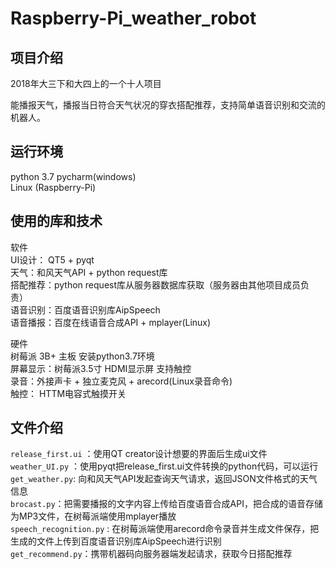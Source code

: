 # Raspberry-Pi_weather_robot


项目介绍
----
2018年大三下和大四上的一个十人项目  

能播报天气，播报当日符合天气状况的穿衣搭配推荐，支持简单语音识别和交流的机器人。

运行环境
---
python 3.7 
pycharm(windows)  
Linux (Raspberry-Pi)  

使用的库和技术
----
软件  
UI设计： QT5 + pyqt  
天气：和风天气API  + python request库  
搭配推荐：python request库从服务器数据库获取（服务器由其他项目成员负责）  
语音识别：百度语音识别库AipSpeech  
语音播报：百度在线语音合成API + mplayer(Linux)  


硬件  
树莓派 3B+ 主板  安装python3.7环境  
屏幕显示：树莓派3.5寸 HDMI显示屏 支持触控  
录音：外接声卡 + 独立麦克风 + arecord(Linux录音命令)  
触控： HTTM电容式触摸开关  


文件介绍
----
`release_first.ui`  ：使用QT creator设计想要的界面后生成ui文件  
`weather_UI.py` ：使用pyqt把release_first.ui文件转换的python代码，可以运行
`get_weather.py`: 向和风天气API发起查询天气请求，返回JSON文件格式的天气信息  
`brocast.py`：把需要播报的文字内容上传给百度语音合成API，把合成的语音存储为MP3文件，在树莓派端使用mplayer播放  
`speech_recognition.py` : 在树莓派端使用arecord命令录音并生成文件保存，把生成的文件上传到百度语音识别库AipSpeech进行识别  
`get_recommend.py`：携带机器码向服务器端发起请求，获取今日搭配推荐





